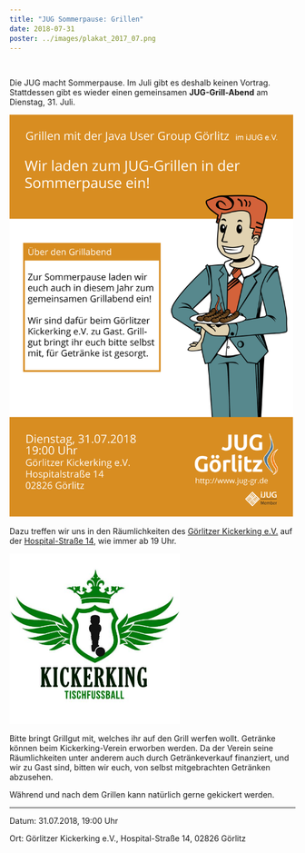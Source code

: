 ```yaml
---
title: "JUG Sommerpause: Grillen"
date: 2018-07-31
poster: ../images/plakat_2017_07.png
---
```


<br/>

Die JUG macht Sommerpause. Im Juli gibt es deshalb keinen Vortrag.
Stattdessen gibt es wieder einen gemeinsamen **JUG-Grill-Abend** am Dienstag, 31. Juli.

<img style="width:500px" alt="grillen" src="https://github.com/juggr/grafiken/raw/master/Plakate/Plakat_2018_07/Plakat2018-07-01.png"/>

Dazu treffen wir uns in den Räumlichkeiten des [Görlitzer Kickerking e.V.](http://www.gr-kickerking.de/)
auf der [Hospital-Straße 14](https://goo.gl/maps/jx11ctvt5EN2), wie immer ab 19 Uhr.

<img style="width:300px" alt="kickerking logo" src="../images/kickerking_logo.jpg"/>

Bitte bringt Grillgut mit, welches ihr auf den Grill werfen wollt.
Getränke können beim Kickerking-Verein erworben werden.
Da der Verein seine Räumlichkeiten unter anderem auch durch Getränkeverkauf finanziert, und wir zu Gast sind,
bitten wir euch, von selbst mitgebrachten Getränken abzusehen.

Während und nach dem Grillen kann natürlich gerne gekickert werden.

---

Datum: 31.07.2018, 19:00 Uhr

Ort: Görlitzer Kickerking e.V., Hospital-Straße 14, 02826 Görlitz
